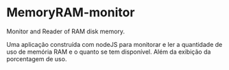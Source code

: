 # MemoryRAM-monitor
Monitor and Reader of RAM disk memory.

Uma aplicação construída com nodeJS para monitorar e ler a quantidade de uso de memória RAM e o quanto se tem disponível. Além da exibição da porcentagem de uso.
